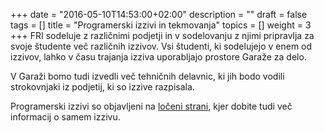 +++
date = "2016-05-10T14:53:00+02:00"
description = ""
draft = false
tags = []
title = "Programerski izzivi in tekmovanja"
topics = []
weight = 3
+++
FRI sodeluje z različnimi podjetji in v sodelovanju z njimi pripravlja za svoje študente več različnih izzivov.
Vsi študenti, ki sodelujejo v enem od izzivov, lahko v času trajanja izziva uporabljajo prostore Garaže za
delo. 
<!--more-->
V Garaži bomo tudi izvedli več tehničnih delavnic, ki jih bodo vodili strokovnjaki iz podjetij, 
ki so izzive razpisala.

Programerski izzivi so objavljeni na [ločeni strani](http://www.fri.uni-lj.si/si/raziskave/studentski_izzivi/),
kjer dobite tudi več informacij o samem izzivu.
